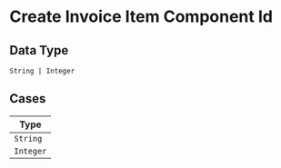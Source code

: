 
# Create Invoice Item Component Id

## Data Type

`String | Integer`

## Cases

| Type |
|  --- |
| `String` |
| `Integer` |

